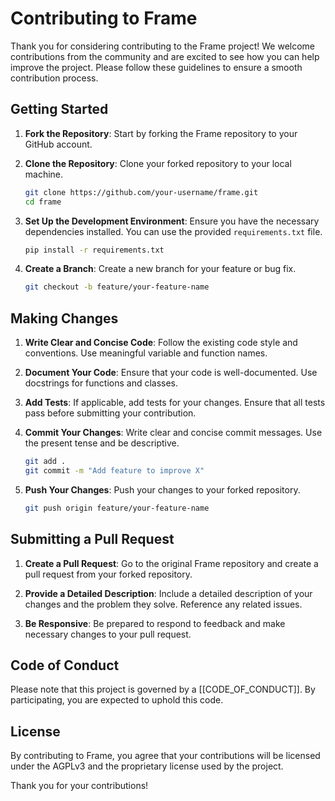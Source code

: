 # Contributing to Frame

Thank you for considering contributing to the Frame project! We welcome contributions from the community and are excited to see how you can help improve the project. Please follow these guidelines to ensure a smooth contribution process.

## Getting Started

1. **Fork the Repository**: Start by forking the Frame repository to your GitHub account.

2. **Clone the Repository**: Clone your forked repository to your local machine.

   ```bash
   git clone https://github.com/your-username/frame.git
   cd frame
   ```

3. **Set Up the Development Environment**: Ensure you have the necessary dependencies installed. You can use the provided `requirements.txt` file.

   ```bash
   pip install -r requirements.txt
   ```

4. **Create a Branch**: Create a new branch for your feature or bug fix.

   ```bash
   git checkout -b feature/your-feature-name
   ```

## Making Changes

1. **Write Clear and Concise Code**: Follow the existing code style and conventions. Use meaningful variable and function names.

2. **Document Your Code**: Ensure that your code is well-documented. Use docstrings for functions and classes.

3. **Add Tests**: If applicable, add tests for your changes. Ensure that all tests pass before submitting your contribution.

4. **Commit Your Changes**: Write clear and concise commit messages. Use the present tense and be descriptive.

   ```bash
   git add .
   git commit -m "Add feature to improve X"
   ```

5. **Push Your Changes**: Push your changes to your forked repository.

   ```bash
   git push origin feature/your-feature-name
   ```

## Submitting a Pull Request

1. **Create a Pull Request**: Go to the original Frame repository and create a pull request from your forked repository.

2. **Provide a Detailed Description**: Include a detailed description of your changes and the problem they solve. Reference any related issues.

3. **Be Responsive**: Be prepared to respond to feedback and make necessary changes to your pull request.

## Code of Conduct

Please note that this project is governed by a [[CODE_OF_CONDUCT]]. By participating, you are expected to uphold this code.

## License

By contributing to Frame, you agree that your contributions will be licensed under the AGPLv3 and the proprietary license used by the project.

Thank you for your contributions!
